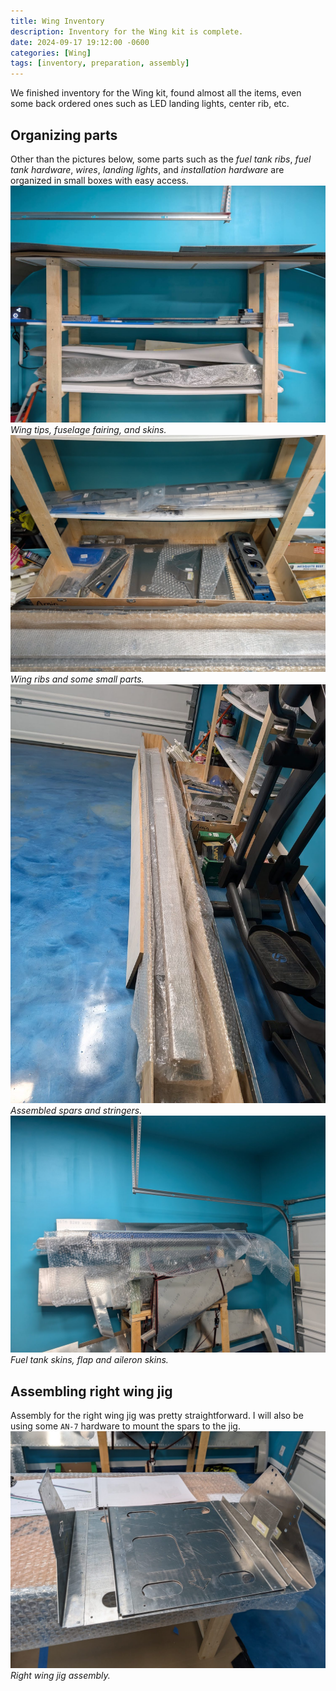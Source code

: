 ```yaml
---
title: Wing Inventory
description: Inventory for the Wing kit is complete.
date: 2024-09-17 19:12:00 -0600
categories: [Wing]
tags: [inventory, preparation, assembly]
---
```


We finished inventory for the Wing kit, found almost all the items, even some back ordered ones such as LED landing lights, center rib, etc.

## Organizing parts
Other than the pictures below, some parts such as the *fuel tank ribs*, *fuel tank hardware*, *wires*, *landing lights*, and *installation hardware* are organized in small boxes with easy access.
![inv-1](/assets/img/posts/wing/inventory-1.jpg)
_Wing tips, fuselage fairing, and skins._
![inv-2](/assets/img/posts/wing/inventory-2.jpg)
_Wing ribs and some small parts._
![inv-3](/assets/img/posts/wing/inventory-3.jpg)
_Assembled spars and stringers._
![inv-4](/assets/img/posts/wing/inventory-4.jpg)
_Fuel tank skins, flap and aileron skins._

## Assembling right wing jig
Assembly for the right wing jig was pretty straightforward. I will also be using some `AN-7` hardware to mount the spars to the jig.
![jig](/assets/img/posts/wing/right/jig-assembly-1.jpg)
_Right wing jig assembly._
